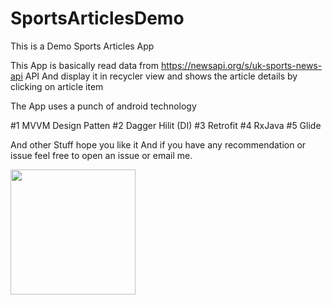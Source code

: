 # SportsArticlesDemo
This is a Demo Sports Articles App

This App is basically read data from https://newsapi.org/s/uk-sports-news-api API
And display it in recycler view and shows the article details by clicking on article item

The App uses a punch of android technology

#1 MVVM Design Patten
#2 Dagger Hilit (DI)
#3 Retrofit
#4 RxJava
#5 Glide

And other Stuff 
hope you like it 
And if you have any recommendation or issue feel free to open an issue or email me.

<img src="/demo.gif?raw=true" width="200px">
